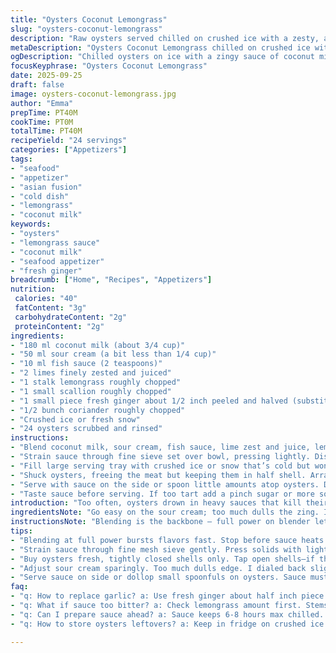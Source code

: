 ```yaml
---
title: "Oysters Coconut Lemongrass"
slug: "oysters-coconut-lemongrass"
description: "Raw oysters served chilled on crushed ice with a zesty, aromatic sauce made from coconut milk, sour cream, fish sauce, lime zest and juice, plus a rough chop of lemongrass, scallion, garlic, and fresh cilantro. The sauce gets smoothed and strained for balance. A refreshing seafood appetizer with Southeast Asian notes. No gluten, nuts, or eggs. A touch of ginger replaces garlic for a twist. The sauce blends richness with acidity and herbal brightness, perfect for slippery, briny oysters chilled to the point of numbness."
metaDescription: "Oysters Coconut Lemongrass chilled on crushed ice with zesty sauce of coconut milk, sour cream, fish sauce, lime, ginger, and herbs for vibrant seafood bites."
ogDescription: "Chilled oysters on ice with a zingy sauce of coconut milk, lime, ginger, lemongrass, and sour cream. Bright freshness meets silky texture every bite."
focusKeyphrase: "Oysters Coconut Lemongrass"
date: 2025-09-25
draft: false
image: oysters-coconut-lemongrass.jpg
author: "Emma"
prepTime: PT40M
cookTime: PT0M
totalTime: PT40M
recipeYield: "24 servings"
categories: ["Appetizers"]
tags:
- "seafood"
- "appetizer"
- "asian fusion"
- "cold dish"
- "lemongrass"
- "coconut milk"
keywords:
- "oysters"
- "lemongrass sauce"
- "coconut milk"
- "seafood appetizer"
- "fresh ginger"
breadcrumb: ["Home", "Recipes", "Appetizers"]
nutrition: 
 calories: "40"
 fatContent: "3g"
 carbohydrateContent: "2g"
 proteinContent: "2g"
ingredients:
- "180 ml coconut milk (about 3/4 cup)"
- "50 ml sour cream (a bit less than 1/4 cup)"
- "10 ml fish sauce (2 teaspoons)"
- "2 limes finely zested and juiced"
- "1 stalk lemongrass roughly chopped"
- "1 small scallion roughly chopped"
- "1 small piece fresh ginger about 1/2 inch peeled and halved (substitutes garlic)"
- "1/2 bunch coriander roughly chopped"
- "Crushed ice or fresh snow"
- "24 oysters scrubbed and rinsed"
instructions:
- "Blend coconut milk, sour cream, fish sauce, lime zest and juice, lemongrass, scallion, ginger, and coriander on high for about 1 minute until vibrant and fragrant. Should smell sharp and grassy with creamy acidity."
- "Strain sauce through fine sieve set over bowl, pressing lightly. Discard solids or compost them. Texture needs silky finish, no chunks."
- "Fill large serving tray with crushed ice or snow that’s cold but won’t water down oysters."
- "Shuck oysters, freeing the meat but keeping them in half shell. Arrange on ice promptly to keep chill locked in. Be careful not to tear muscle."
- "Serve with sauce on the side or spoon little amounts atop oysters. Drink spills should be caught by ice, not shells."
- "Taste sauce before serving. If too tart add a pinch sugar or more sour cream to round acidity. If flat, extra splash fish sauce amps umami."
introduction: "Too often, oysters drown in heavy sauces that kill their briny snap. Tried that first. Goes wrong fast. Needed brightness, freshness. A sauce that breathes with oysters not smothers. Lemongrass gives a zingy herbal hit, coconut milk lends richness without heaviness. Sour cream tames acidity, keeps smooth. Substituted garlic for ginger one time — cleaner taste, less punch, better balance with lime zest’s bitter oils. Ice crucial—use crushed or snow, keeps oysters utterly chilled, firm. Watch for any oyster shells that don’t close tight before shuck. Dead ones? Toss. Minimal steps but each matters — blend, strain, chill, open shells carefully, and plate on ice so cold skin snaps on touch. Savour the sound and smell—sea air trapped on the tongue fresh as tide."
ingredientsNote: "Go easy on the sour cream; too much dulls the zing. I dialed back sour cream slightly to maintain that light mouthfeel. Coconut milk: full fat or canned will hold texture better, though carton versions are fine if well shaken and thick. Fish sauce varies wildly; taste and adjust slowly to avoid overpowering the freshness of citrus and herbs. Fresh lemongrass is key - dried won’t cut it here. If lemongrass is tough, bruise stalk with the back of a knife to release oils locker room style before chopping. Fresh ginger swaps cleanly for garlic without harsh bite - important if you want more herbaceous than pungent. Coriander—stems add complexity but don’t use too much or sauce turns bitter. Use plenty crushed ice or fresh snow for real chill; sets the stage for oysters to shine. Oysters: look for plump, tightly closed shells, free of cracks. Avoid open shells or those that resist closing when tapped."
instructionsNote: "Blending is the backbone — full power on blender lets all flavors slam together in one burst, but stop at just before heat builds or sauce heats up. Heat kills brightness. A full minute usually enough; listen for smooth buzzing, no chunk thuds. Straining removes fibrous chunkiness that dulls mouthfeel and distracts from silky coldness. Press solids gently - too hard and you get grassy bitterness in sauce. Arrange oysters on ice instantly after shuck to hold freshness. Shells slick? A quick rinse with cold water post-shuck but before plating cleans off grit and residual shell bits. When serving, dollop sauce or let guests do it — keep sauce cold until last minute. Adjust final seasoning standing by. A pinch of sugar can make all the difference if sauce feels too acidic or green, balancing edge without turning sweet. Temperature: oysters and sauce must be very cold. Warmth kills snap. Don’t skip ice bed – it’s the stage they perform on. Shell opening timing can vary; listen for subtle pop when knife slips; avoid tossing oysters around or losing juice."
tips:
- "Blending at full power bursts flavors fast. Stop before sauce heats up or buzz dulls. Listen for smooth hum not chunky thuds. Overblending kills brightness; no heat means zing stays alive. Grinding lemongrass finely is key; bruise tough stalks first with knife back to release oils locked inside. Small ginger piece swaps garlic punch with gentler heat. Fresh lime zest needs fine grating for bitter oils but avoid too much pith; adds herbal zip not bitterness."
- "Strain sauce through fine mesh sieve gently. Press solids with light hand to avoid grassy bitterness sneaking in. Texture is everything—silky cold finish, no fibrous chunks or grainy bits. Scoop sauce immediately into chilled bowl. Keep sauce cold and covered till serving. Room temp kills snap. Coldness traps aroma; bite into oysters with chilled sauce, they slap briny and zingy on tongue. Don’t rush straining—it waits for layering contrast."
- "Buy oysters fresh, tightly closed shells only. Tap open shells—if they don’t close, toss out dead ones. Shell cracks invite taste off and watery bite. Rinse shells quickly with cold water after shucking to remove grit but avoid spilling juice. Use crushed ice or fresh snow for chilling. Ice bed is a stage—keeps oysters locked cold. Avoid melting ice puddles which water down sauces and oysters, dull mouthfeel instantly."
- "Adjust sour cream sparingly. Too much dulls edge. I dialed back slightly after testing. Cream should smooth acidity without clogging lightness. Fish sauce varies huge by brand; add little at a time, taste often. Can swap with tamari for umami without fish if needed. Lime zest and juice balances sauce but watch sour creep. If too tart, pinch sugar rounds quickly, but don’t sweeten up or lose sharp herbal bite."
- "Serve sauce on side or dollop small spoonfuls on oysters. Sauce must stay cold; warm sauce flattens sharpness fast. Guests can add sauce to taste—gives control over boldness. Timing is critical. Shuck oysters right before serving to avoid drying or warming. Listen for quiet pop when knife slips. Handle shells gently to avoid breaking muscle. Cold skin on fingers snaps on touch if oysters fresh. Keep quiet—sudden smells grab attention; sea salt air trapped on tongue signals freshness."
faq:
- "q: How to replace garlic? a: Use fresh ginger about half inch piece peeled and halved. Gives milder, cleaner heat. No harsh bite or lingering burn. Works well with lime oils and lemongrass herbal notes. A few thin slices or chunks blend smoother than crushed garlic here."
- "q: What if sauce too bitter? a: Check lemongrass amount first. Stems too fibrous add bitterness. Bruise and chop fine or reduce quantity. Also avoid zest pith - white part bitter. Strain thoroughly to remove tough fibers. Pinch sugar helps smooth edges but don’t mask acidity. More sour cream softens sharpness but watch texture change."
- "q: Can I prepare sauce ahead? a: Sauce keeps 6-8 hours max chilled. Best freshly blended then strained just before serving. Ingredients degrade and dull fast. Keep covered in fridge, stir gently before use. If sauce thickens, whisk lightly with cold water or squeeze extra lime juice to revive brightness."
- "q: How to store oysters leftovers? a: Keep in fridge on crushed ice if possible, covered with damp cloth. Best eaten within 24 hours or risk flavor loss and texture decline. Avoid airtight containers; oysters need fresh air. Don’t wash before storing to keep natural brine intact. Inspect shells for cracks or open shells before reuse."

---
```


